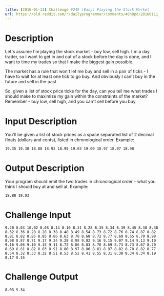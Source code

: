 ```yaml
---
title: [2016-01-11] Challenge #249 [Easy] Playing the Stock Market
url: https://old.reddit.com/r/dailyprogrammer/comments/40h9pd/20160111_challenge_249_easy_playing_the_stock/
---
```


# Description

Let's assume I'm playing the stock market - buy low, sell high. I'm a day trader, so I want to get in and out of a stock before the day is done, and I want to time my trades so that I make the biggest gain possible. 

The market has a rule that won't let me buy and sell in a pair of ticks - I have to wait for at least one tick to go buy. And obviously I can't buy in the future and sell in the past. 

So, given a list of stock price ticks for the day, can you tell me what trades I should make to maximize my gain within the constraints of the market? Remember - buy low, sell high, and you can't sell before you buy.

# Input Description

You'll be given a list of stock prices as a space separated list of 2 decimal floats (dollars and cents), listed in chronological order. Example:

    19.35 19.30 18.88 18.93 18.95 19.03 19.00 18.97 18.97 18.98

# Output Description

Your program should emit the two trades in chronological order - what you think I should buy at and sell at. Example:

    18.88 19.03

# Challenge Input

    9.20 8.03 10.02 8.08 8.14 8.10 8.31 8.28 8.35 8.34 8.39 8.45 8.38 8.38 8.32 8.36 8.28 8.28 8.38 8.48 8.49 8.54 8.73 8.72 8.76 8.74 8.87 8.82 8.81 8.82 8.85 8.85 8.86 8.63 8.70 8.68 8.72 8.77 8.69 8.65 8.70 8.98 8.98 8.87 8.71 9.17 9.34 9.28 8.98 9.02 9.16 9.15 9.07 9.14 9.13 9.10 9.16 9.06 9.10 9.15 9.11 8.72 8.86 8.83 8.70 8.69 8.73 8.73 8.67 8.70 8.69 8.81 8.82 8.83 8.91 8.80 8.97 8.86 8.81 8.87 8.82 8.78 8.82 8.77 8.54 8.32 8.33 8.32 8.51 8.53 8.52 8.41 8.55 8.31 8.38 8.34 8.34 8.19 8.17 8.16

# Challenge Output

    8.03 9.34
